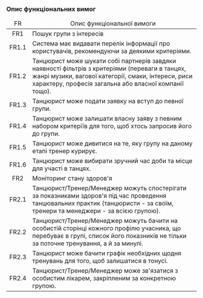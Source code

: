 ### Опис функціональних вимог 

<table>
    <thead align="center">
        <tr>
            <td>FR</td>
            <td>Опис функціональної вимоги</td>
        </tr>
    </thead>
    <tbody>
        <tr>
            <td align="center">FR1</td>
            <td>Пошук групи з інтересів</td>
        </tr>
        <tr>
            <td align="center">FR1.1</td>
            <td>Система має видавати перелік інформації про користувачів, рекомендуючи за деякими критеріями.</td>
        </tr>
        <tr>
            <td align="center">FR1.2</td>
            <td>Танцюрист може шукати собі партнерів завдяки наявності фільтрів з критеріями (переваги в танцях, жанрі музики, вагової категорії, смаки, інтереси, риси характеру, професія загальна або власної компанії тощо).</td>
        </tr>
        <tr>
            <td align="center">FR1.3</td>
            <td>Танцюрист може подати заявку на вступ до певної групи.</td>
        </tr>
        <tr>
            <td align="center">FR1.4</td>
            <td>Танцюрист може залишати власну заяву з певним набором критеріїв для того, щоб хтось запросив його до групи.</td>
        </tr>
        <tr>
            <td align="center">FR1.5</td>
            <td>Танцюрист може дивитися на те, яку групу на даному етапі тренер курирує.</td>
        </tr>
        <tr>
            <td align="center">FR1.6</td>
            <td>Танцюрист може вибирати зручний час доби та місце для участі в танцях.</td>
        </tr>
        <tr>
            <td align="center">FR2</td>
            <td>Моніторинг стану здоров'я</td>
        </tr>
        <tr>
            <td align="center">FR2.1</td>
            <td>Танцюрист/Тренер/Менеджер можуть спостерігати за показниками здоров'я під час проведення танцювальних практик (танцюристи - за своїм, тренери та менеджери - за всією групою).</td>
        </tr>
        <tr>
            <td align="center">FR2.2</td>
            <td>Танцюрист/Тренер/Менеджер можуть бачити на особистій сторінці кожного профілю учасника, що перебуває в групі, список його показників не тільки за поточне тренування, а й за минулі.</td>
        </tr>
        <tr>
            <td align="center">FR2.3</td>
            <td>Танцюрист може бачити графік необхідних щодня тренувань для того, щоб залишатися в тонусі.</td>
        </tr>
        <tr>
            <td align="center">FR2.4</td>
            <td>Танцюрист/Тренер/Менеджер може зв'язатися з особистим лікарем, закріпленим за конкретною групою.</td>
        </tr>
    </tbody>
</table>